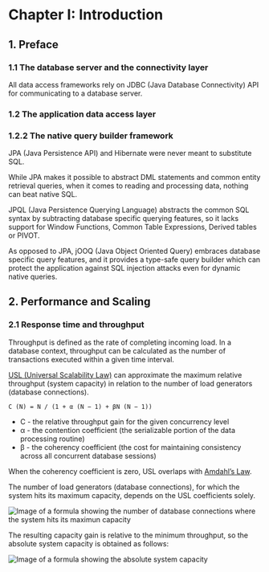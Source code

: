 # Chapter I: Introduction

## 1. Preface

### 1.1 The database server and the connectivity layer

All data access frameworks rely on JDBC (Java Database Connectivity) API for communicating to a database server.

### 1.2 The application data access layer

### 1.2.2 The native query builder framework

JPA (Java Persistence API) and Hibernate were never meant to substitute SQL.

While JPA makes it possible to abstract DML statements and common entity retrieval queries, when it comes to reading and processing data, nothing can beat native SQL.

JPQL (Java Persistence Querying Language) abstracts the common SQL syntax by subtracting database specific querying features, so it lacks support for Window Functions, Common Table Expressions, Derived tables or PIVOT.

As opposed to JPA, jOOQ (Java Object Oriented Query) embraces database specific query features, and it provides a type-safe query builder which can protect the application against SQL injection attacks even for dynamic native queries.

## 2. Performance and Scaling

### 2.1 Response time and throughput

Throughput is defined as the rate of completing incoming load. In a database context, throughput can be calculated as the number of transactions executed within a given time interval.

[USL (Universal Scalability Law)](http://www.perfdynamics.com/Manifesto/USLscalability.html) can approximate the maximum relative throughput (system capacity) in relation to the number of load generators (database connections).

```
C (N) = N / (1 + α (N − 1) + βN (N − 1))
```

* C - the relative throughput gain for the given concurrency level
* α - the contention coefficient (the serializable portion of the data processing routine)
* β - the coherency coefficient (the cost for maintaining consistency across all concurrent database sessions)

When the coherency coefficient is zero, USL overlaps with [Amdahl’s Law](https://en.wikipedia.org/wiki/Amdahl%27s_law).

The number of load generators (database connections), for which the system hits its maximum capacity, depends on the USL coefficients solely.

![Image of a formula showing the number of database connections where the system hits its maximun capacity](./image/formula-2.1.1 "Formula for the number of database connections where the system hits its maximun capacity")

The resulting capacity gain is relative to the minimum throughput, so the absolute system capacity is obtained as follows:

![Image of a formula showing the absolute system capacity](./image/formula-2.1.1 "Formula for the absolute system capacity")

